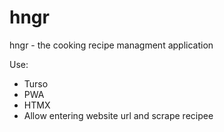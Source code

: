 # hngr

hngr - the cooking recipe managment application

Use:

- Turso
- PWA
- HTMX
- Allow entering website url and scrape recipee
